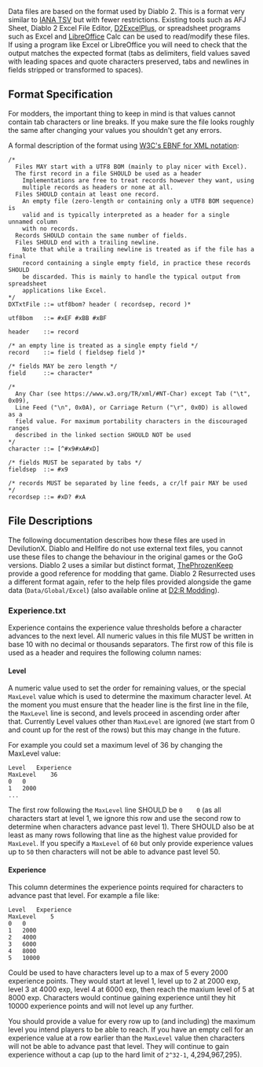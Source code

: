 Data files are based on the format used by Diablo 2. This is a format very
similar to [IANA TSV][iana-tsv] but with fewer restrictions. Existing tools
such as AFJ Sheet, Diablo 2 Excel File Editor, [D2ExcelPlus][d2-excel-plus],
or spreadsheet programs such as Excel and [LibreOffice][libreoffice] Calc can
be used to read/modify these files. If using a program like Excel or
LibreOffice you will need to check that the output matches the expected format
(tabs as delimiters, field values saved with leading spaces and quote
characters preserved, tabs and newlines in fields stripped or transformed to
spaces).

## Format Specification
For modders, the important thing to keep in mind is that values cannot contain
tab characters or line breaks. If you make sure the file looks roughly the
same after changing your values you shouldn't get any errors.

A formal description of the format using
[W3C's EBNF for XML notation][w3-xml-ebnf]:
```
/*
  Files MAY start with a UTF8 BOM (mainly to play nicer with Excel).
  The first record in a file SHOULD be used as a header
    Implementations are free to treat records however they want, using
    multiple records as headers or none at all.
  Files SHOULD contain at least one record.
    An empty file (zero-length or containing only a UTF8 BOM sequence) is
    valid and is typically interpreted as a header for a single unnamed column
    with no records.
  Records SHOULD contain the same number of fields.
  Files SHOULD end with a trailing newline.
    Note that while a trailing newline is treated as if the file has a final
    record containing a single empty field, in practice these records SHOULD
    be discarded. This is mainly to handle the typical output from spreadsheet
    applications like Excel.
*/
DXTxtFile ::= utf8bom? header ( recordsep, record )*

utf8bom   ::= #xEF #xBB #xBF

header    ::= record

/* an empty line is treated as a single empty field */
record    ::= field ( fieldsep field )*

/* fields MAY be zero length */
field     ::= character*

/*
  Any Char (see https://www.w3.org/TR/xml/#NT-Char) except Tab ("\t", 0x09),
  Line Feed ("\n", 0x0A), or Carriage Return ("\r", 0x0D) is allowed as a
  field value. For maximum portability characters in the discouraged ranges
  described in the linked section SHOULD NOT be used
*/
character ::= [^#x9#xA#xD]

/* fields MUST be separated by tabs */
fieldsep  ::= #x9

/* records MUST be separated by line feeds, a cr/lf pair MAY be used */
recordsep ::= #xD? #xA
```

## File Descriptions
The following documentation describes how these files are used in DevilutionX.
Diablo and Hellfire do not use external text files, you cannot use these files
to change the behaviour in the original games or the GoG versions. Diablo 2
uses a similar but distinct format, [ThePhrozenKeep][d2mods-info] provide a
good reference for modding that game. Diablo 2 Resurrected uses a different
format again, refer to the help files provided alongside the game data
(`Data/Global/Excel`) (also available online at
[D2:R Modding][d2rmodding-utilities]).

### Experience.txt
Experience contains the experience value thresholds before a character
advances to the next level. All numeric values in this file MUST be written in
base 10 with no decimal or thousands separators. The first row of this file is
used as a header and requires the following column names:

#### Level
A numeric value used to set the order for remaining values, or the special
`MaxLevel` value which is used to determine the maximum character level. At
the moment you must ensure that the header line is the first line in the file,
the `MaxLevel` line is second, and levels proceed in ascending order after
that. Currently Level values other than `MaxLevel` are ignored (we start from
0 and count up for the rest of the rows) but this may change in the future.

For example you could set a maximum level of 36 by changing the MaxLevel value:
```tsv
Level	Experience
MaxLevel	36
0	0
1	2000
...
```

The first row following the `MaxLevel` line SHOULD be `0	0` (as all characters
start at level 1, we ignore this row and use the second row to determine when
characters advance past level 1). There SHOULD also be at least as many rows
following that line as the highest value provided for `MaxLevel`. If you
specify a `MaxLevel` of `60` but only provide experience values up to `50`
then characters will not be able to advance past level 50.

#### Experience
This column determines the experience points required for characters to
advance past that level. For example a file like:
```tsv
Level	Experience
MaxLevel	5
0	0
1	2000
2	4000
3	6000
4	8000
5	10000
```
Could be used to have characters level up to a max of 5 every 2000 experience
points. They would start at level 1, level up to 2 at 2000 exp, level 3 at
4000 exp, level 4 at 6000 exp, then reach the maxium level of 5 at 8000 exp.
Characters would continue gaining experience until they hit 10000 experience
points and will not level up any further.

You should provide a value for every row up to (and including) the maximum
level you intend players to be able to reach. If you have an empty cell for an
experience value at a row earlier than the `MaxLevel` value then characters
will not be able to advance past that level. They will continue to gain
experience without a cap (up to the hard limit of `2^32-1`, 4,294,967,295).

[d2-excel-plus]: https://github.com/Cjreek/D2ExcelPlus
[d2mods-info]: https://www.d2mods.info/forum/viewtopic.php?t=34455
[d2rmodding-utilities]: https://www.d2rmodding.com/utilities
[iana-tsv]: https://www.iana.org/assignments/media-types/text/tab-separated-values
[libreoffice]: https://www.libreoffice.org
[w3-xml-ebnf]: https://www.w3.org/TR/xml/#sec-notation
